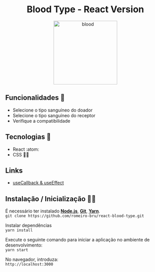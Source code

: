 <h1 align="center">Blood Type - React Version</h1>

<p  align="center">
<img  src="https://media.giphy.com/media/o7pE8mgznYZws/giphy.gif"  height="200" alt="blood">
</p>

## Funcionalidades :space_invader: 
* Selecione o tipo sanguíneo do doador 
* Selecione o tipo sanguíneo do receptor 
* Verifique a compatibilidade

## Tecnologias :mag_right:
* React :atom:
* CSS :nail_care::sparkles:

## Links
* [useCallback & useEffect](https://infinitypaul.medium.com/reactjs-useeffect-usecallback-simplified-91e69fb0e7a3)

## Instalação / Inicialização 👨‍🏭

É necessário ter instalado <strong>[Node.js](https://nodejs.org/en/download/)</strong>, 
                           <strong>[Git](https://git-scm.com/downloads)</strong>, 
                           <strong>[Yarn](https://yarnpkg.com/)</strong>.
<br>
```git clone https://github.com/romeiro-bru/react-blood-type.git```

Instalar dependências
<br>
```yarn install```

Execute o seguinte comando para iniciar a aplicação no ambiente de desenvolvimento:
<br>
```yarn start```
<br>

No navegador, introduza:
<br>
```http://localhost:3000```

